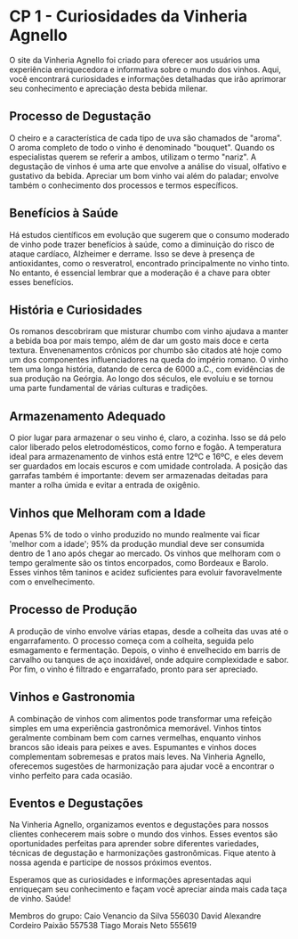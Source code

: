 # CP 1 - Curiosidades da Vinheria Agnello

O site da Vinheria Agnello foi criado para oferecer aos usuários uma experiência enriquecedora e informativa sobre o mundo dos vinhos. Aqui, você encontrará curiosidades e informações detalhadas que irão aprimorar seu conhecimento e apreciação desta bebida milenar.

## Processo de Degustação

O cheiro e a característica de cada tipo de uva são chamados de "aroma". O aroma completo de todo o vinho é denominado "bouquet". Quando os especialistas querem se referir a ambos, utilizam o termo "nariz". A degustação de vinhos é uma arte que envolve a análise do visual, olfativo e gustativo da bebida. Apreciar um bom vinho vai além do paladar; envolve também o conhecimento dos processos e termos específicos.

## Benefícios à Saúde

Há estudos científicos em evolução que sugerem que o consumo moderado de vinho pode trazer benefícios à saúde, como a diminuição do risco de ataque cardíaco, Alzheimer e derrame. Isso se deve à presença de antioxidantes, como o resveratrol, encontrado principalmente no vinho tinto. No entanto, é essencial lembrar que a moderação é a chave para obter esses benefícios.

## História e Curiosidades

Os romanos descobriram que misturar chumbo com vinho ajudava a manter a bebida boa por mais tempo, além de dar um gosto mais doce e certa textura. Envenenamentos crônicos por chumbo são citados até hoje como um dos componentes influenciadores na queda do império romano. O vinho tem uma longa história, datando de cerca de 6000 a.C., com evidências de sua produção na Geórgia. Ao longo dos séculos, ele evoluiu e se tornou uma parte fundamental de várias culturas e tradições.

## Armazenamento Adequado

O pior lugar para armazenar o seu vinho é, claro, a cozinha. Isso se dá pelo calor liberado pelos eletrodomésticos, como forno e fogão. A temperatura ideal para armazenamento de vinhos está entre 12ºC e 16ºC, e eles devem ser guardados em locais escuros e com umidade controlada. A posição das garrafas também é importante: devem ser armazenadas deitadas para manter a rolha úmida e evitar a entrada de oxigênio.

## Vinhos que Melhoram com a Idade

Apenas 5% de todo o vinho produzido no mundo realmente vai ficar 'melhor com a idade'; 95% da produção mundial deve ser consumida dentro de 1 ano após chegar ao mercado. Os vinhos que melhoram com o tempo geralmente são os tintos encorpados, como Bordeaux e Barolo. Esses vinhos têm taninos e acidez suficientes para evoluir favoravelmente com o envelhecimento.

## Processo de Produção

A produção de vinho envolve várias etapas, desde a colheita das uvas até o engarrafamento. O processo começa com a colheita, seguida pelo esmagamento e fermentação. Depois, o vinho é envelhecido em barris de carvalho ou tanques de aço inoxidável, onde adquire complexidade e sabor. Por fim, o vinho é filtrado e engarrafado, pronto para ser apreciado.

## Vinhos e Gastronomia

A combinação de vinhos com alimentos pode transformar uma refeição simples em uma experiência gastronômica memorável. Vinhos tintos geralmente combinam bem com carnes vermelhas, enquanto vinhos brancos são ideais para peixes e aves. Espumantes e vinhos doces complementam sobremesas e pratos mais leves. Na Vinheria Agnello, oferecemos sugestões de harmonização para ajudar você a encontrar o vinho perfeito para cada ocasião.

## Eventos e Degustações

Na Vinheria Agnello, organizamos eventos e degustações para nossos clientes conhecerem mais sobre o mundo dos vinhos. Esses eventos são oportunidades perfeitas para aprender sobre diferentes variedades, técnicas de degustação e harmonizações gastronômicas. Fique atento à nossa agenda e participe de nossos próximos eventos.

Esperamos que as curiosidades e informações apresentadas aqui enriqueçam seu conhecimento e façam você apreciar ainda mais cada taça de vinho. Saúde!

Membros do grupo: Caio Venancio da Silva 556030 David Alexandre Cordeiro Paixão 557538 Tiago Morais Neto 555619
